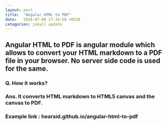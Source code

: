 ```yaml
---
layout: post
title:  "Angular HTML to PDF"
date:   2016-07-08 17:34:58 +0530
categories: jekyll update
---
```


## Angular HTML to PDF is angular module which allows to convert your HTML markdown to a PDF file in your browser. No server side code is used for the same.

### Q. How it works?
### Ans. It converts HTML markdown to HTML5 canvas and the canvas to PDF.

### Example link : hearsid.github.io/angular-html-to-pdf
